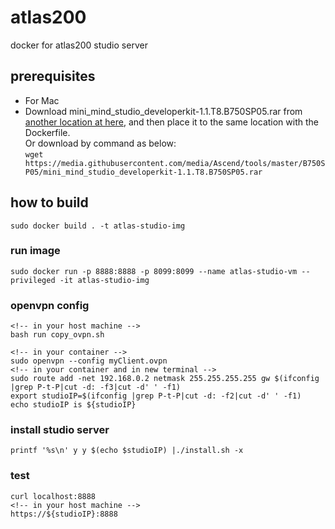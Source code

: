 # atlas200
docker for atlas200 studio server
## prerequisites 
* For Mac
* Download mini_mind_studio_developerkit-1.1.T8.B750SP05.rar from [another location at here](https://github.com/Ascend/tools/blob/master/B750SP05/mini_mind_studio_developerkit-1.1.T8.B750SP05.rar
), and then place it to the same location with the Dockerfile.  
Or download by command as below:  
```wget https://media.githubusercontent.com/media/Ascend/tools/master/B750SP05/mini_mind_studio_developerkit-1.1.T8.B750SP05.rar```
## how to build 
```sudo docker build . -t atlas-studio-img```
### run image
```sudo docker run -p 8888:8888 -p 8099:8099 --name atlas-studio-vm --privileged -it atlas-studio-img```
### openvpn config
```
<!-- in your host machine -->
bash run copy_ovpn.sh
```
```
<!-- in your container -->
sudo openvpn --config myClient.ovpn
<!-- in your container and in new terminal -->
sudo route add -net 192.168.0.2 netmask 255.255.255.255 gw $(ifconfig |grep P-t-P|cut -d: -f3|cut -d' ' -f1)
export studioIP=$(ifconfig |grep P-t-P|cut -d: -f2|cut -d' ' -f1)
echo studioIP is ${studioIP}
```
### install studio server
```printf '%s\n' y y $(echo $studioIP) |./install.sh -x```
### test
```shell
curl localhost:8888
<!-- in your host machine -->
https://${studioIP}:8888
```
